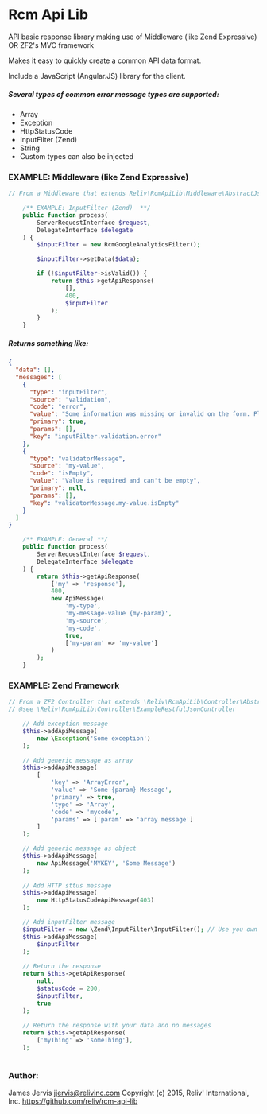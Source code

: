 Rcm Api Lib
====================

API basic response library making use of 
Middleware (like Zend Expressive) OR ZF2's MVC framework

Makes it easy to quickly create a common API data format.

Include a JavaScript (Angular.JS) library for the client.

##### Several types of common error message types are supported: #####

- Array
- Exception
- HttpStatusCode
- InputFilter (Zend)
- String
- Custom types can also be injected


### EXAMPLE: Middleware (like Zend Expressive) ###
        
```php
// From a Middleware that extends Reliv\RcmApiLib\Middleware\AbstractJsonController

    /** EXAMPLE: InputFilter (Zend)  **/
    public function process(
        ServerRequestInterface $request,
        DelegateInterface $delegate
    ) {
        $inputFilter = new RcmGoogleAnalyticsFilter();

        $inputFilter->setData($data);

        if (!$inputFilter->isValid()) {
            return $this->getApiResponse(
                [],
                400,
                $inputFilter
            );
        }
    }
```

##### Returns something like: #####
    
```json
{
  "data": [],
  "messages": [
    {
      "type": "inputFilter",
      "source": "validation",
      "code": "error",
      "value": "Some information was missing or invalid on the form. Please check the form and try again.",
      "primary": true,
      "params": [],
      "key": "inputFilter.validation.error"
    },
    {
      "type": "validatorMessage",
      "source": "my-value",
      "code": "isEmpty",
      "value": "Value is required and can't be empty",
      "primary": null,
      "params": [],
      "key": "validatorMessage.my-value.isEmpty"
    }
  ]
} 
```
    
    
    
```php    
    /** EXAMPLE: General **/
    public function process(
        ServerRequestInterface $request,
        DelegateInterface $delegate
    ) {
        return $this->getApiResponse(
            ['my' => 'response'],
            400,
            new ApiMessage(
                'my-type',
                'my-message-value {my-param}',
                'my-source',
                'my-code',
                true,
                ['my-param' => 'my-value']
            )
        );
    }

```

### EXAMPLE: Zend Framework ###

```php
// From a ZF2 Controller that extends \Reliv\RcmApiLib\Controller\AbstractRestfulJsonController
// @see \Reliv\RcmApiLib\Controller\ExampleRestfulJsonController

    // Add exception message
    $this->addApiMessage(
        new \Exception('Some exception')
    );

    // Add generic message as array
    $this->addApiMessage(
        [
            'key' => 'ArrayError',
            'value' => 'Some {param} Message',
            'primary' => true,
            'type' => 'Array',
            'code' => 'mycode',
            'params' => ['param' => 'array message']
        ]
    );

    // Add generic message as object
    $this->addApiMessage(
        new ApiMessage('MYKEY', 'Some Message')
    );
    
    // Add HTTP sttus message
    $this->addApiMessage(
        new HttpStatusCodeApiMessage(403)
    );

    // Add inputFilter message
    $inputFilter = new \Zend\InputFilter\InputFilter(); // Use you own inputFilter here
    $this->addApiMessage(
        $inputFilter
    );
    
    // Return the response
    return $this->getApiResponse(
        null,
        $statusCode = 200,
        $inputFilter,
        true
    );
    
    // Return the response with your data and no messages
    return $this->getApiResponse(
        ['myThing' => 'someThing'],
    );
    
```

### Author: ###
James Jervis
jjervis@relivinc.com
Copyright (c) 2015, Reliv' International, Inc.
https://github.com/reliv/rcm-api-lib
